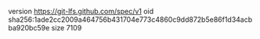 version https://git-lfs.github.com/spec/v1
oid sha256:1ade2cc2009a464756b431704e773c4860c9dd872b5e86f1d34acbba920bc59e
size 7109
